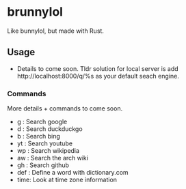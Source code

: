 # brunnylol

Like bunnylol, but made with Rust.

## Usage

* Details to come soon. Tldr solution for local server is add http://localhost:8000/q/%s as your default seach engine.

### Commands

More details + commands to come soon.

* g <query>: Search google
* d <query>: Search duckduckgo
* b <query>: Search bing
* yt <query>: Search youtube
* wp <query>: Search wikipedia
* aw <query>: Search the arch wiki
* gh <query>: Search github
* def <query>: Define a word with dictionary.com
* time: Look at time zone information
